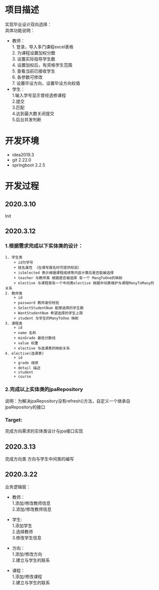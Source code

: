 # 项目描述
实现毕业设计双向选择：  
具体功能说明：     
+ 教师：   
        1. 登录，导入多门课程excel表格     
        2. 为课程设置加权分数    
        3. 设置实际指导学生数    
        4. 设置加权后，有资格学生范围    
        5. 查看当前已接收学生    
        6. 各参数可修改   
        7. 设置毕设方向，设置毕设方向权值
+ 学生：   
        1.输入学号显示曾经选修课程  
        2.提交    
        3.匹配    
        4.达到最大数关闭提交  
        5.后台并发判断    
         
# 开发环境
+ idea2019.3
+ git 2.22.0
+ springboot 2.2.5
# 开发过程
## 2020.3.10   
Init    
## 2020.3.12   
### 1.根据需求完成以下实体类的设计： 
    1. 学生类  
        + id为学号
        + 姓名属性 （在填写报名时可提供校验）
        + isSelected 表示根据课程成绩等内容计算后是否能被选择
        + teacher 与教师类 根据是否被选择 有一个 MangToOne的映射
        + elective 与课程类有一个中间表elective 根据中间表维护与课程ManyToMany的关系
    2. 教师类
        + id 
        + password 教师身份校验
        + SelectStudentNum 能够选择的学生数
        + WantStudentNum 希望选择的学生上限
        + student 与学生的ManyToOne 映射
    3. 课程类
        + id
        + name 名称
        + minGrade 最低分数线
        + value 权重
        + elective 与选课表的映射关系
    4. elective(选课表)
        + id
        + grade 成绩
        + detail 描述
        + student
        + course
### 2.完成以上实体类的jpaRepository
说明：为解决jpaRepository没有refresh()方法，自定义一个继承自jpaRepository的接口
### Target:
完成方向需求的实体类设计与jpa接口实现
## 2020.3.13
完成方向类 方向与学生中间类的编写  
## 2020.3.22    
业务逻辑层：       

+ 教师：   
    1.添加/修改教师信息    
    2.添加/修改教师信息     
    
+ 学生:   
    1.添加学生  
    2.选择教师   
    3.修改学生信息    
+ 方向：   
    1.添加/修改方向   
    2.建立与学生的联系
+ 课程：   
    1.添加/修改课程   
    2.建立与学生的联系
